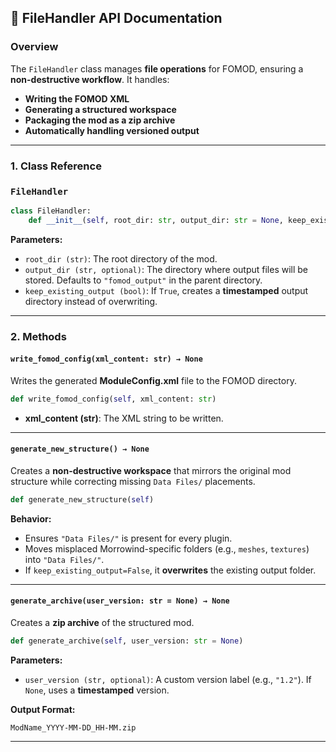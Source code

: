 ## **📄 FileHandler API Documentation**

### **Overview**
The `FileHandler` class manages **file operations** for FOMOD, ensuring a **non-destructive workflow**. It handles:
- **Writing the FOMOD XML**
- **Generating a structured workspace**
- **Packaging the mod as a zip archive**
- **Automatically handling versioned output**

---

### **1. Class Reference**
### **`FileHandler`**
```python
class FileHandler:
    def __init__(self, root_dir: str, output_dir: str = None, keep_existing_output: bool = True)
```
**Parameters:**
- `root_dir (str)`: The root directory of the mod.
- `output_dir (str, optional)`: The directory where output files will be stored. Defaults to `"fomod_output"` in the parent directory.
- `keep_existing_output (bool)`: If `True`, creates a **timestamped** output directory instead of overwriting.

---

### **2. Methods**
#### **`write_fomod_config(xml_content: str) → None`**
Writes the generated **ModuleConfig.xml** file to the FOMOD directory.

```python
def write_fomod_config(self, xml_content: str)
```
- **xml_content (str)**: The XML string to be written.

---

#### **`generate_new_structure() → None`**
Creates a **non-destructive workspace** that mirrors the original mod structure while correcting missing `Data Files/` placements.

```python
def generate_new_structure(self)
```
**Behavior:**
- Ensures `"Data Files/"` is present for every plugin.
- Moves misplaced Morrowind-specific folders (e.g., `meshes`, `textures`) into `"Data Files/"`.
- If `keep_existing_output=False`, it **overwrites** the existing output folder.

---

#### **`generate_archive(user_version: str = None) → None`**
Creates a **zip archive** of the structured mod.

```python
def generate_archive(self, user_version: str = None)
```
**Parameters:**
- `user_version (str, optional)`: A custom version label (e.g., `"1.2"`). If `None`, uses a **timestamped** version.

**Output Format:**
```
ModName_YYYY-MM-DD_HH-MM.zip
```

---
